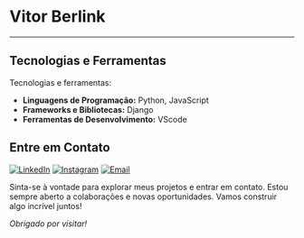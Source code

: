 # Vitor Berlink

---

## Tecnologias e Ferramentas

Tecnologias e ferramentas:

- **Linguagens de Programação:** Python, JavaScript 
- **Frameworks e Bibliotecas:** Django
- **Ferramentas de Desenvolvimento:** VScode

## Entre em Contato

[![LinkedIn](https://img.shields.io/badge/-LinkedIn-blue?style=flat-square&logo=linkedin&logoColor=white&link=link_linkedin)](https://www.linkedin.com/in/vitor-berlink-santos-7b1a36185/)
[![Instagram](https://img.shields.io/badge/-Instagram-purple?style=flat-square&logo=instagram&logoColor=white&link=link_instagram)](https://www.instagram.com/vitorberlink/)
[![Email](https://img.shields.io/badge/-Email-red?style=flat-square&logo=gmail&logoColor=white&link=mailto:seu@email.com)](mailto:seu@email.com)

Sinta-se à vontade para explorar meus projetos e entrar em contato. Estou sempre aberto a colaborações e novas oportunidades. Vamos construir algo incrível juntos! 

_Obrigado por visitar!_
